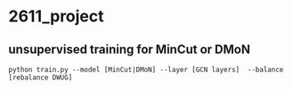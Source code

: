 # 2611_project

## unsupervised training for MinCut or DMoN

```
python train.py --model [MinCut|DMoN] --layer [GCN layers]  --balance [rebalance DWUG]
```

